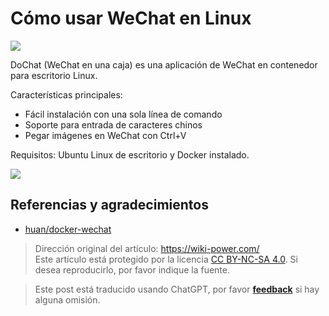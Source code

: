 # Cómo usar WeChat en Linux

![](https://wiki-media-1253965369.cos.ap-guangzhou.myqcloud.com/img/20200311141406.png)

DoChat (WeChat en una caja) es una aplicación de WeChat en contenedor para escritorio Linux.

Características principales:

- Fácil instalación con una sola línea de comando
- Soporte para entrada de caracteres chinos
- Pegar imágenes en WeChat con Ctrl+V

Requisitos: Ubuntu Linux de escritorio y Docker instalado.

![](https://wiki-media-1253965369.cos.ap-guangzhou.myqcloud.com/img/20200311141459.png)

## Referencias y agradecimientos

- [huan/docker-wechat](https://github.com/huan/docker-wechat)

> Dirección original del artículo: <https://wiki-power.com/>  
> Este artículo está protegido por la licencia [CC BY-NC-SA 4.0](https://creativecommons.org/licenses/by/4.0/deed.zh). Si desea reproducirlo, por favor indique la fuente.

> Este post está traducido usando ChatGPT, por favor [**feedback**](https://github.com/linyuxuanlin/Wiki_MkDocs/issues/new) si hay alguna omisión.
